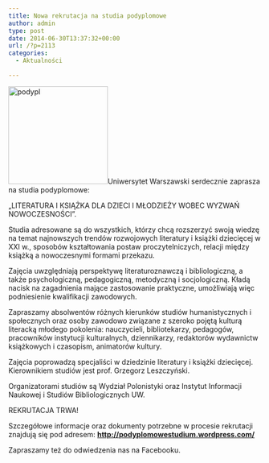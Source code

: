 ```yaml
---
title: Nowa rekrutacja na studia podyplomowe
author: admin
type: post
date: 2014-06-30T13:37:32+00:00
url: /?p=2113
categories:
  - Aktualności

---
```

<img class="alignleft wp-image-2114 size-full" src="http://www.ibby.pl/wp-content/uploads/2014/06/podypl.jpg" alt="podypl" width="198" height="194" srcset="http://www.ibby.pl/wp-content/uploads/2014/06/podypl.jpg 198w, http://www.ibby.pl/wp-content/uploads/2014/06/podypl-102x100.jpg 102w" sizes="(max-width: 198px) 100vw, 198px" />Uniwersytet Warszawski serdecznie zaprasza na studia podyplomowe:
  
„LITERATURA I KSIĄŻKA DLA DZIECI I MŁODZIEŻY WOBEC WYZWAŃ NOWOCZESNOŚCI”.

Studia adresowane są do wszystkich, którzy chcą rozszerzyć swoją wiedzę na temat najnowszych trendów rozwojowych literatury i książki dziecięcej w XXI w., sposobów kształtowania postaw proczytelniczych, relacji między książką a nowoczesnymi formami przekazu.
  
Zajęcia uwzględniają perspektywę literaturoznawczą i bibliologiczną, a także psychologiczną, pedagogiczną, metodyczną i socjologiczną. Kładą nacisk na zagadnienia mające zastosowanie praktyczne, umożliwiają więc podniesienie kwalifikacji zawodowych.

Zapraszamy absolwentów różnych kierunków studiów humanistycznych i społecznych oraz osoby zawodowo związane z szeroko pojętą kulturą literacką młodego pokolenia: nauczycieli, bibliotekarzy, pedagogów, pracowników instytucji kulturalnych, dziennikarzy, redaktorów wydawnictw książkowych i czasopism, animatorów kultury.

Zajęcia poprowadzą specjaliści w dziedzinie literatury i książki dziecięcej. Kierownikiem studiów jest prof. Grzegorz Leszczyński.
  
Organizatorami studiów są Wydział Polonistyki oraz Instytut Informacji Naukowej i Studiów Bibliologicznych UW.

REKRUTACJA TRWA!

Szczegółowe informacje oraz dokumenty potrzebne w procesie rekrutacji znajdują się pod adresem: **http://podyplomowestudium.wordpress.com/**
  
Zapraszamy też do odwiedzenia nas na Facebooku.

